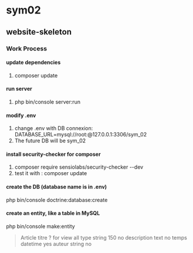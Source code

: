 # sym02
## website-skeleton

### Work Process

#### update dependencies
1) composer update

#### run server 
1) php bin/console server:run

#### modify .env
1) change .env with DB connexion: DATABASE_URL=mysql://root:@127.0.0.1:3306/sym_02
2) The future DB will be sym_02

#### install security-checker for composer
1) composer require sensiolabs/security-checker --dev
2) test it with : composer update

#### create the DB (database name is in .env)
php bin/console doctrine:database:create

#### create an entity, like a table in MySQL
php bin/console make:entity
> Article
> titre
> ? for view all type
> string
> 150
> no
> description
> text
> no
> temps
> datetime
> yes
> auteur
> string
> no